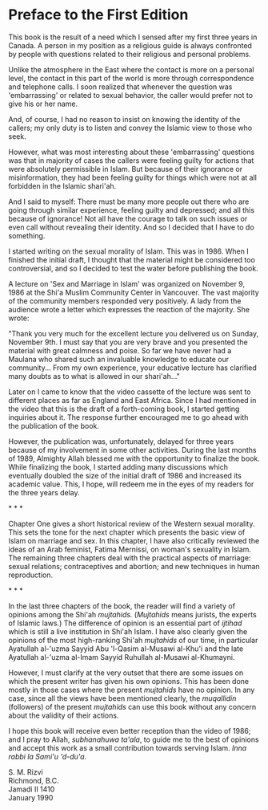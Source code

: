 Preface to the First Edition
============================

This book is the result of a need which I sensed after my first three
years in Canada. A person in my position as a religious guide is always
confronted by people with questions related to their religious and
personal problems.

Unlike the atmosphere in the East where the contact is more on a
personal level, the contact in this part of the world is more through
correspondence and telephone calls. I soon realized that whenever the
question was 'embarrassing' or related to sexual behavior, the caller
would prefer not to give his or her name.

And, of course, I had no reason to insist on knowing the identity of the
callers; my only duty is to listen and convey the Islamic view to those
who seek.

However, what was most interesting about these 'embarrassing' questions
was that in majority of cases the callers were feeling guilty for
actions that were absolutely permissible in Islam. But because of their
ignorance or misinformation, they had been feeling guilty for things
which were not at all forbidden in the Islamic shari'ah.

And I said to myself: There must be many more people out there who are
going through similar experience, feeling guilty and depressed; and all
this because of ignorance! Not all have the courage to talk on such
issues or even call without revealing their identity. And so I decided
that I have to do something.

I started writing on the sexual morality of Islam. This was in 1986.
When I finished the initial draft, I thought that the material might be
considered too controversial, and so I decided to test the water before
publishing the book.

A lecture on 'Sex and Marriage in Islam' was organized on November 9,
1986 at the Shi'a Muslim Community Center in Vancouver. The vast
majority of the community members responded very positively. A lady from
the audience wrote a letter which expresses the reaction of the
majority. She wrote:

"Thank you very much for the excellent lecture you delivered us on
Sunday, November 9th. I must say that you are very brave and you
presented the material with great calmness and poise. So far we have
never had a Maulana who shared such an invaluable knowledge to educate
our community... From my own experience, your educative lecture has
clarified many doubts as to what is allowed in our shari'ah..."

Later on I came to know that the video cassette of the lecture was sent
to different places as far as England and East Africa. Since I had
mentioned in the video that this is the draft of a forth-coming book, I
started getting inquiries about it. The response further encouraged me
to go ahead with the publication of the book.

However, the publication was, unfortunately, delayed for three years
because of my involvement in some other activities. During the last
months of 1989, Almighty Allah blessed me with the opportunity to
finalize the book. While finalizing the book, I started adding many
discussions which eventually doubled the size of the initial draft of
1986 and increased its academic value. This, I hope, will redeem me in
the eyes of my readers for the three years delay.

\* \* \*

Chapter One gives a short historical review of the Western sexual
morality. This sets the tone for the next chapter which presents the
basic view of Islam on marriage and sex. In this chapter, I have also
critically reviewed the ideas of an Arab feminist, Fatima Mernissi, on
woman's sexuality in Islam. The remaining three chapters deal with the
practical aspects of marriage: sexual relations; contraceptives and
abortion; and new techniques in human reproduction.

\* \* \*

In the last three chapters of the book, the reader will find a variety
of opinions among the Shi'ah *mujtahids.* (*Mujtahids* means jurists,
the experts of Islamic laws.) The difference of opinion is an essential
part of *ijtihad* which is still a live institution in Shi'ah Islam. I
have also clearly given the opinions of the most high-ranking Shi'ah
*mujtahids* of our time, in particular Ayatullah al-'uzma Sayyid Abu
'l-Qasim al-Musawi al-Khu'i and the late Ayatullah al-'uzma al-Imam
Sayyid Ruhullah al-Musawi al-Khumayni.

However, I must clarify at the very outset that there are some issues on
which the present writer has given his own opinions. This has been done
mostly in those cases where the present *mujtahids* have no opinion. In
any case, since all the views have been mentioned clearly, the
*muqallidin* (followers) of the present *mujtahids* can use this book
without any concern about the validity of their actions.

I hope this book will receive even better reception than the video of
1986; and I pray to Allah, *subhanahuwa ta'ala*, to guide me to the best
of opinions and accept this work as a small contribution towards serving
Islam. *Inna rabbi la Sami'u 'd-du'a.*

S. M. Rizvi  
 Richmond, B.C.  
 Jamadi II 1410  
 January 1990


